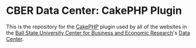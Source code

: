 <h1>CBER Data Center: CakePHP Plugin</h1>
<p>
	This is the repository for the <a href="http://cakephp.org">CakePHP</a> plugin used by all of the websites in the
	<a href="http://bsu.edu/cber">Ball State University Center for Business and Economic Research</a>'s
	<a href="http://cberdata.org">Data Center</a>.
</p>